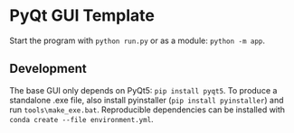 # PyQt GUI Template

Start the program with `python run.py` or as a module: `python -m app`.

## Development

The base GUI only depends on PyQt5: `pip install pyqt5`. To produce a standalone .exe file, also install pyinstaller (`pip install pyinstaller`) and run `tools\make_exe.bat`. Reproducible dependencies can be installed with `conda create --file environment.yml`. 

